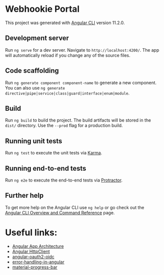# Webhookie Portal

This project was generated with [Angular CLI](https://github.com/angular/angular-cli) version 11.2.0.

## Development server

Run `ng serve` for a dev server. Navigate to `http://localhost:4200/`. The app will automatically reload if you change any of the source files.

## Code scaffolding

Run `ng generate component component-name` to generate a new component. You can also use `ng generate directive|pipe|service|class|guard|interface|enum|module`.

## Build

Run `ng build` to build the project. The build artifacts will be stored in the `dist/` directory. Use the `--prod` flag for a production build.

## Running unit tests

Run `ng test` to execute the unit tests via [Karma](https://karma-runner.github.io).

## Running end-to-end tests

Run `ng e2e` to execute the end-to-end tests via [Protractor](http://www.protractortest.org/).

## Further help

To get more help on the Angular CLI use `ng help` or go check out the [Angular CLI Overview and Command Reference](https://angular.io/cli) page.

# Useful links:
- [Angular App Architecture](https://medium.com/@tomastrajan/how-to-build-epic-angular-app-with-clean-architecture-91640ed1656)
- [Angular HttpClient](https://www.techiediaries.com/angular/angular-httpclient-9-8-service-api-calls-and-fetching-data/)
- [angular-oauth2-oidc](https://manfredsteyer.github.io/angular-oauth2-oidc/docs/index.html)
- [error-handling-in-angular](https://medium.com/angular-in-depth/expecting-the-unexpected-best-practices-for-error-handling-in-angular-21c3662ef9e4)
- [material-progress-bar](https://www.positronx.io/angular-material-progress-bar-tutorial-example/)
